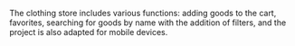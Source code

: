 The clothing store includes various functions: adding goods to the cart, 
favorites, searching for goods by name with the addition of filters, 
and the project is also adapted for mobile devices.
